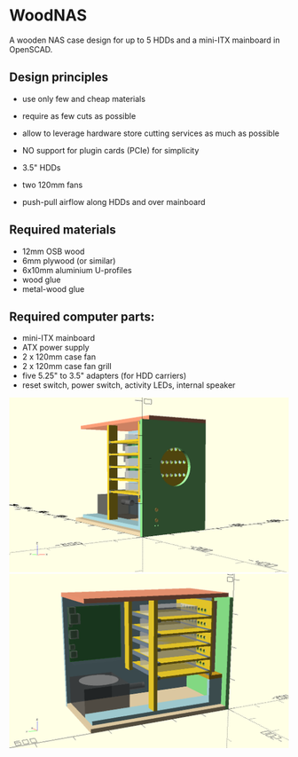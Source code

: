 # WoodNAS
A wooden NAS case design for up to 5 HDDs and a mini-ITX mainboard in OpenSCAD.

## Design principles

* use only few and cheap materials
* require as few cuts as possible
* allow to leverage hardware store cutting services as much as possible
* NO support for plugin cards (PCIe) for simplicity

* 3.5" HDDs
* two 120mm fans
* push-pull airflow along HDDs and over mainboard

## Required materials

* 12mm OSB wood
* 6mm plywood (or similar)
* 6x10mm aluminium U-profiles
* wood glue
* metal-wood glue

## Required computer parts:

* mini-ITX mainboard
* ATX power supply
* 2 x 120mm case fan
* 2 x 120mm case fan grill
* five 5.25" to 3.5" adapters (for HDD carriers)
* reset switch, power switch, activity LEDs, internal speaker


![WoodNAS from left-front](/output/woodnas_left_front.png)
![WoodNAS from left-back](/output/woodnas_left_back.png)

